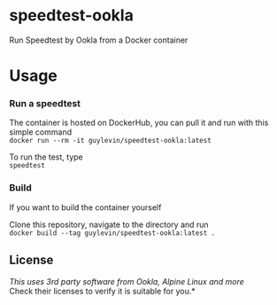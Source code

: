 # speedtest-ookla
Run Speedtest by Ookla from a Docker container


# Usage
### Run a speedtest  
  
The container is hosted on DockerHub, you can pull it and run with this simple command  
`docker run --rm -it guylevin/speedtest-ookla:latest`  
  
To run the test, type   
`speedtest`   


### Build
If you want to build the container yourself  
  
Clone this repository, navigate to the directory and run    
`docker build --tag guylevin/speedtest-ookla:latest .`

## License
*This uses 3rd party software from Ookla, Alpine Linux and more*  
Check their licenses to verify it is suitable for you.*
